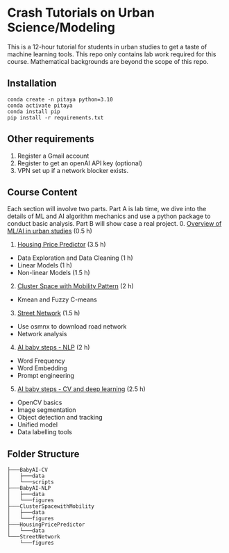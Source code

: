 # Crash Tutorials on Urban Science/Modeling
This is a 12-hour tutorial for students in urban studies to get a taste of machine learning tools.
This repo only contains lab work required for this course. Mathematical backgrounds are beyond the scope of this repo.

## Installation
```
conda create -n pitaya python=3.10
conda activate pitaya
conda install pip
pip install -r requirements.txt
```
## Other requirements
1. Register a Gmail account
2. Register to get an openAI API key (optional)
3. VPN set up if a network blocker exists.

## Course Content
Each section will involve two parts. Part A is lab time, we dive into the details of ML and AI algorithm mechanics and use a python package to conduct basic analysis. Part B will show case a real project.
0. [Overview of ML/AI in urban studies](https://docs.google.com/presentation/d/1Qe5HpvrHvt2qUsnCyHGmEX-InD7OgYgSMav3nXh15ec/edit?usp=sharing) (0.5 h)
1. [Housing Price Predictor](https://github.com/brookefzy/pitaya/tree/main/HousingPricePredictor) (3.5 h)
* Data Exploration and Data Cleaning (1 h)
* Linear Models (1 h)
* Non-linear Models (1.5 h)
2. [Cluster Space with Mobility Pattern](https://github.com/brookefzy/pitaya/tree/main/ClusterSpacewithMobility) (2 h)
* Kmean and Fuzzy C-means
3. [Street Network](https://github.com/brookefzy/pitaya/tree/main/StreetNetwork) (1.5 h)
* Use osmnx to download road network
* Network analysis
4. [AI baby steps - NLP](https://github.com/brookefzy/pitaya/tree/main/BabyAI-NLP) (2 h)
* Word Frequency
* Word Embedding
* Prompt engineering
5. [AI baby steps - CV and deep learning](https://github.com/brookefzy/pitaya/tree/main/BabyAI-CV)  (2.5 h)
* OpenCV basics
* Image segmentation
* Object detection and tracking
* Unified model
* Data labelling tools

## Folder Structure
```
├───BabyAI-CV
│   ├───data
│   └───scripts
├───BabyAI-NLP
│   ├───data
│   └───figures
├───ClusterSpacewithMobility
│   ├───data
│   └───figures
├───HousingPricePredictor
│   └───data
└───StreetNetwork
    └───figures
```
